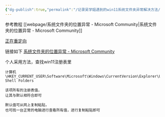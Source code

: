 ```yaml
---
{"dg-publish":true,"permalink":"/记录吴学姐遇到的win11系统文件夹异常解决方法/","dgPassFrontmatter":true}
---
```



参考教程
[[webpage/系统文件夹的位置异常 - Microsoft Community\|系统文件夹的位置异常 - Microsoft Community]]


[正在重定向](https://answers.microsoft.com/zh-hans/windows/forum/all/%E7%B3%BB%E7%BB%9F%E6%96%87%E4%BB%B6%E5%A4%B9/aefbf6b3-72f3-4518-a34e-c6776666a55e)

链接如下
[系统文件夹的位置异常 - Microsoft Community](https://answers.microsoft.com/zh-hans/windows/forum/all/%E7%B3%BB%E7%BB%9F%E6%96%87%E4%BB%B6%E5%A4%B9/aefbf6b3-72f3-4518-a34e-c6776666a55e)

个人采用方法，查找win11注册表里
```
计算机\HKEY_CURRENT_USER\Software\Microsoft\Windows\CurrentVersion\Explorer\User Shell Folders

该项所有的注册表值，
让其与默认相符合即可

默认值可从网上复制粘贴，
也可找一台正常的电脑进行查看所有值，进行复制粘贴即可



```
